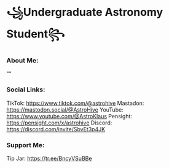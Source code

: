 # ꧁Undergraduate Astronomy Student꧂

### About Me:
""

### Social Links:
TikTok: https://www.tiktok.com/@astrohive
Mastadon: https://mastodon.social/@AstroHive
YouTube: https://www.youtube.com/@AstroKlaus
Pensight: https://pensight.com/x/astrohive
Discord: https://discord.com/invite/SbvEt3p4JK

### Support Me:
Tip Jar: https://tr.ee/BncyVSuBBe

<!--
**AstroHive/AstroHive** is a ✨ _special_ ✨ repository because its `README.md` (this file) appears on your GitHub profile.

Here are some ideas to get you started:

- 🔭 I’m currently working on ...
- 🌱 I’m currently learning ...
- 👯 I’m looking to collaborate on ...
- 🤔 I’m looking for help with ...
- 💬 Ask me about ...
- 📫 How to reach me: ...
- 😄 Pronouns: ...
- ⚡ Fun fact: ...
-->
